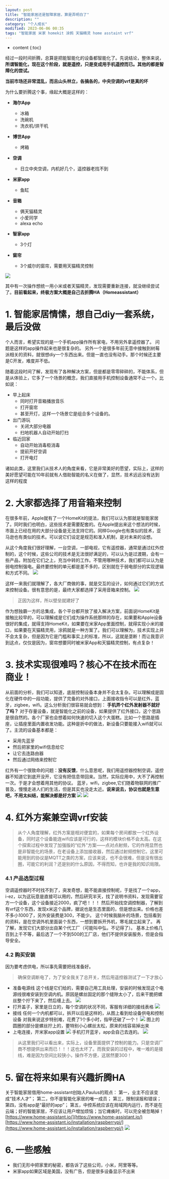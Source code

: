 ```yaml
---
layout: post
title: "智能家居还是智障家居，算是弄明白了"
description: ""
category: "个人成长"
modified: 2023-06-06 00:35
tags: "智能家居 米家 homekit 涂鸦 天猫精灵 home asstaint vrf"
---
```

* content
{:toc}

经过一段时间折腾，总算是把能智能化的设备都智能化了。先说结论，整体来说，**所谓智能化，现在这个阶段，就是遥控，只是变成用手机遥控而已。其他的都是智障化的尝试。**

**当前市场还非常混乱，而且山头林立，各搞各的，中央空调的vrf是真的坏**

为什么要折腾这个事，缘起大概是这样的：
* **海尔App**
    * 冰箱
    * 洗碗机
    * 洗衣机/烘干机
* **博世App**    
    * 烤箱
* **空调**
    * 日立中央空调，内机好几个，遥控器老找不到

* **米家app**
    * 鱼缸
    
* **音箱**
    * 俩天猫精灵
    * 小爱同学
    * alexa echo

 * **智家app**
    * 3个灯

* **窗帘**
    * 3个威尔的窗帘，需要用天猫精灵控制

![](../../images/2023-06-26-22-24-41.png)

其中有一次操作想统一用小米或者天猫精灵，发现需要重新连接，就没继续尝试了。**目前看起来，终极方案大概是自己去折腾HA（Homeassistant）**

<!-- more -->
# 1. 智能家居情愫，想自己diy一套系统，最后没做
个人而言，希望实现的是一个手机app操作所有家电，不用另外拿遥控器了。
问题是这样的app操作起来也是很复杂的。
另外一个是很多年前无意中接触到树莓派相关的资料，就很想diy一个东西出来。但是一直也没有动手。那个时候还主要是C开发，难度并不低。

随着这段时间了解，发现有了各种解决方案，但是都是零零碎碎的，不能体系，但是从体验上，它多了一个场景的概念，我们直接用手机控制设备通常不止一个。比如说：
* 早上起床
    * 同时打开音箱播放音乐
    * 打开窗帘
    * 甚至开灯，这样一个场景它是组合多个设备的。
* 出门游玩
    * 关闭大部分电器
    * 扫地机器人自动开始打扫
* 临近回家
    * 自动开始消毒柜消毒
    * 提前开好空调
    * 打开电灯

诸如此类，这里我们从技术人的角度来看，它是非常美好的愿望，实际上，这样的美好愿望可能在10年前就有人借助智能的名义在做了，显然，技术远远没有达到这样的程度

# 2. 大家都选择了用音箱来控制
在很多年前，Apple就有了一个HomeKit的提法，我们可以认为那就是智能家居了。同时我们也明白，这些技术是需要配套的。在Apple提出来这个想法的时候，市面上已经在用的大部分设备是无法支持它的。同样Google也有类似的技术，亚马逊也有类似的技术。可以说它们设定是规范和准入机制，是对未来的设想。

从这个角度我们很好理解，一台空调，一部电视，它有遥控器，通常是通过红外控制的，这个时候，这些公司的技术是无法很好满足的，可以认为是过渡期，会有一些产品，附加在它们之上，充当中转的工作。不管用哪种技术，我们都可以认为是弱电控制强电。最终要控制的单元都是差不多的，区别就在于弱电部分的实现逻辑和方式不同。
![](../../images/2023-06-26-22-43-38.png)

这样一来我们就理解了，各大厂商做的事，就是交互的设计，如何通过它们的方式来控制设备。很有意思的是，最终大家都选择了采用音箱来控制。
![](../../images/2023-06-26-22-45-46.png)

> 正因为这样，所以壁垒就建好了

作为想独霸一方的总集成，各个平台都开放了接入解决方案，前面说HomeKit是接触比较早的，可以理解成是它们成为操作系统那样的存在，如果要和Apple设备很好的集成，就得支持HomeKit，如果要在米家App里面控制，就得实现小米的接口，如果要在天猫精灵用，涂鸦就是一种方案了。我们可以理解为，技术实现上并不会太复杂，但是因为它是门槛和事实上的标准，所以，这就是垄断！而让我意识到这点，仅仅是因为，窗帘想要同时被米家App和天猫精灵控制，有点复杂！

# 3. 技术实现很难吗？核心不在技术而在商业！
从前面的分析，我们可以知道，底层控制设备本身并不会太复杂。可以理解成是固化在硬件中的一段功能，提供了完备的对外接口，上面接收指令可以是红外，蓝牙，zigbee，wifi。这么分析我们很容易就会想到：
**手机弄个红外发射器不就好了吗？**
对于存量设备，就是智能化之前的设备，如果提供了红外接口，这个思路是很自然的。各个厂家也会想着如何快速的切入这个大蛋糕。比如一个思路是插座，让插座里面内置收发功能。这种是折中的做法，新设备只要能接入wifi就可以了。主流的设备基本都是：
* 采用先蓝牙
* 然后把家里的wifi信息给它
* 让它去连路由器
* 然后通过网络来控制它

红外有一个很致命的问题：**没有反馈**，什么意思呢，我们用遥控器控制空调，遥控器不知道它到底开没开，它没有把信息带回来。当然，实际应用中，大不了再控制一次。于是才会想着用其他的协议。
蓝牙，wifi，zigbee,它们随着物联网的推广普及，慢慢走进人们的生活，但是其实也没走太近。**说来说去，协议也就是生意吧，不用太纠结，能解决都是好方案**
![](../../images/2023-06-26-23-04-22.png)
![](../../images/2023-06-26-23-05-52.png)

# 4. 红外方案兼空调vrf安装
> 从个人角度理解，红外方案是相对便宜的，如果每个房间都放一个红外设备，同时这个设备能连wifi应该是可行的，这样的模块价格不会太高。在这个探索过程中发现了加强版的“红外”方案——点对点射频，它的作用显然也是非智能化的场景，在老设备上添加接收器，然后通过射频控制它。这里可能用到的协议是MQTT之类的方案，应该来说，也不会很难，但是没有很出圈，可能它的利润？还是别的什么原因，不得而知，也许是我的知识局限。

### 4.1 产品选型过程
空调遥控器时不时找不到了，突发奇想，能不能直接控制呢，于是找了一个app，i-ez，以为这玩意是直接可以用的，然后研究半天，找了说明书资料，发现需要官方一个设备，这个设备接近2000，疯了吧！！！
然后开始找空调控制器，了解到有vrf这个东西，发现x米这个品牌，据说也是生态里面的，但是想出来。价格也差不多小1000了，另外安装费是300，不能少。
这个时候我脑补的场景，包括看到的资料，是在空调外机里面装个东西，一想到要拆开外机，寒毛就立起来了。
再了解，发现它们大部分出自某个代工厂（可能叫中弘，不记得了）。
基本上价格几百到上千不等，最后选了一个不到500的工厂店，他们不提供安装服务，但是会指导安全。

### 4.2 购买安装
因为要考虑供电，所以事先需要把线准备好。
> 确保空调断电了，为了安全我关了总开关，然后用遥控器测试了一下才放心

* 准备电源线
这个线是它们给的，需要自己用工具处理，安装的时候发现这个电源线很难安装到空调内机。原因是螺丝固定的那个缝隙太小了，后来干脆把螺丝整个拧下来了，然后缠上去。
![](../../images/2023-06-26-23-26-41.png)
* 打开盖子，家里是日立的，每个空调的状况不同，客服有详细的接线表格
![](../../images/2023-06-26-23-25-11.png)
* 接线
任何一个内机都可以，拆开以后是这样的，从图上看到给设备供电和控制设备
对我来说这步特别难，花费了1个多小时，指甲还破了一个！
![](../../images/2023-06-26-23-23-35.png)
图上的圆圈的部分是螺丝拧上的，要特别小心螺丝太松，原来的线容易掉出来
* 上电连接，开米家app设置
![](../../images/2023-06-26-23-32-18.png)
手机打开蓝牙，app会自己去连的。
![](../../images/2023-06-26-23-34-00.png)

>从这里我们可以看出来，实际上，设备里面提供了控制的能力。只是空调厂商不想提供出来而已！！！这也太坏了。而我安装的过程中，唯一难的是接线，难是因为空间比较狭小，操作不方便，这居然要300！


# 5. 留在将来如果有兴趣折腾HA

关于智能家居借用home-assistant创始人Paulus的观点：
第一，业主不应该变成“技术人才”；
第二，你不是智能化家居的唯一成员；
第三，限制误报和错误；
第四，没有app是“最好的app”；
第五，中控系统应该在局域网内运行，而不是在云端；好的智能家居，不应该让用户增加烦恼；当它瘫痪时，可以完全被忽略掉！
[https://www.home-assistant.io/](https://www.home-assistant.io/)
[https://www.home-assistant.io/installation/raspberrypi/](https://www.home-assistant.io/installation/raspberrypi/)
![](../../images/2023-06-26-23-43-43.png)



# 6. 一些感触
* 我们无形中把家里的秘密，都告诉了这些公司，小米，阿里等等。
* 米家app如果区域是美国，没有广告，但是很多设备显示不出来

